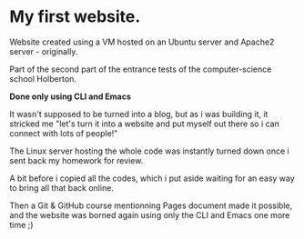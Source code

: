# My first website.

Website created using a VM hosted on an Ubuntu server and Apache2 server - originally.

Part of the second part of the entrance tests of the computer-science school Holberton.

**Done only using CLI and Emacs**

It wasn't supposed to be turned into a blog, but as i was building 
it, it stricked me "let's turn it into a website and 
put myself out there so i can connect with lots of people!"

The Linux server hosting the whole code was 
instantly turned down once i sent back my homework for review.

A bit before i copied all the codes, which i put aside waiting for an easy way to bring all that back online.

Then a Git & GitHub course mentionning Pages document made it possible,
and the website was borned again using only the CLI and Emacs one more time ;)
